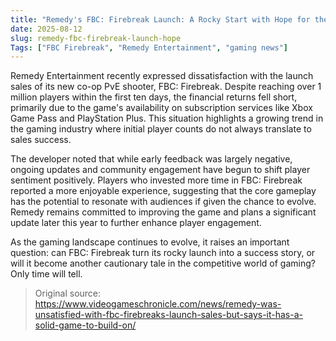 ```yaml
---
title: "Remedy's FBC: Firebreak Launch: A Rocky Start with Hope for the Future"
date: 2025-08-12
slug: remedy-fbc-firebreak-launch-hope
Tags: ["FBC Firebreak", "Remedy Entertainment", "gaming news"]
---
```


Remedy Entertainment recently expressed dissatisfaction with the launch sales of its new co-op PvE shooter, FBC: Firebreak. Despite reaching over 1 million players within the first ten days, the financial returns fell short, primarily due to the game's availability on subscription services like Xbox Game Pass and PlayStation Plus. This situation highlights a growing trend in the gaming industry where initial player counts do not always translate to sales success.

The developer noted that while early feedback was largely negative, ongoing updates and community engagement have begun to shift player sentiment positively. Players who invested more time in FBC: Firebreak reported a more enjoyable experience, suggesting that the core gameplay has the potential to resonate with audiences if given the chance to evolve. Remedy remains committed to improving the game and plans a significant update later this year to further enhance player engagement.

As the gaming landscape continues to evolve, it raises an important question: can FBC: Firebreak turn its rocky launch into a success story, or will it become another cautionary tale in the competitive world of gaming? Only time will tell.
> Original source: https://www.videogameschronicle.com/news/remedy-was-unsatisfied-with-fbc-firebreaks-launch-sales-but-says-it-has-a-solid-game-to-build-on/